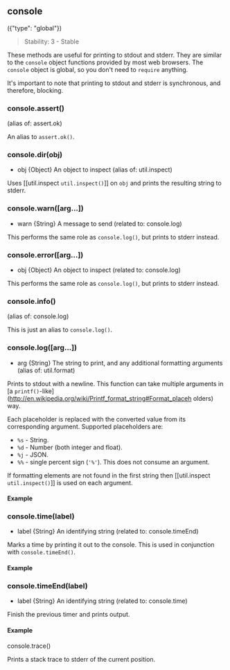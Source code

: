 ## console
({"type": "global"})

> Stability: 3 - Stable
    
These methods are useful for printing to stdout and stderr. They are similar to
the `console` object functions provided by most web browsers. The `console`
object is global, so you don't need to `require` anything.

It's important to note that printing to stdout and stderr is synchronous, and
therefore, blocking.


### console.assert()

(alias of: assert.ok)

An alias to `assert.ok()`.



### console.dir(obj)
- obj {Object}  An object to inspect
(alias of: util.inspect)

Uses [[util.inspect `util.inspect()`]] on `obj` and prints the resulting string
to stderr.


### console.warn([arg...])
- warn {String}  A message to send
(related to: console.log)

This performs the same role as `console.log()`, but prints to stderr instead.


### console.error([arg...])
- obj {Object}  An object to inspect
(related to: console.log)

This performs the same role as `console.log()`, but prints to stderr instead.



### console.info()

(alias of: console.log)

This is just an alias to `console.log()`.


### console.log([arg...])
- arg {String}   The string to print, and any additional formatting arguments
(alias of: util.format)

Prints to stdout with a newline. This function can take multiple arguments in [a
`printf()`-like](http://en.wikipedia.org/wiki/Printf_format_string#Format_placeh
olders) way.
     
Each placeholder is replaced with the converted value from its corresponding
argument. Supported placeholders are:

* `%s` - String.
* `%d` - Number (both integer and float).
* `%j` - JSON.
* `%%` - single percent sign (`'%'`). This does not consume an argument.

If formatting elements are not found in the first string then [[util.inspect
`util.inspect()`]] is used on each argument. 

#### Example

<script src='http://snippets.c9.io/github.com/c9/nodemanual.org-examples/nodejs_ref_guide/console/console.log.js?linestart=3&lineend=0&showlines=false' defer='defer'></script>

### console.time(label)
- label {String}  An identifying string
(related to: console.timeEnd)

Marks a time by printing it out to the console. This is used in conjunction with
`console.timeEnd()`.

#### Example

<script src='http://snippets.c9.io/github.com/c9/nodemanual.org-examples/nodejs_ref_guide/console/console.time.js?linestart=3&lineend=0&showlines=false' defer='defer'></script>


### console.timeEnd(label)
- label {String}  An identifying string
(related to: console.time)

Finish the previous timer and prints output.

#### Example

<script src='http://snippets.c9.io/github.com/c9/nodemanual.org-examples/nodejs_ref_guide/console/console.time.js?linestart=3&lineend=0&showlines=false' defer='defer'></script>

console.trace()

Prints a stack trace to stderr of the current position.